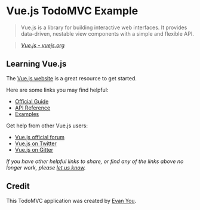 # Vue.js TodoMVC Example

> Vue.js is a library for building interactive web interfaces. 
It provides data-driven, nestable view components with a simple and flexible API.

> _[Vue.js - vuejs.org](https://vuejs.org)_

## Learning Vue.js
The [Vue.js website](https://vuejs.org/) is a great resource to get started.

Here are some links you may find helpful:

* [Official Guide](https://vuejs.org/guide/)
* [API Reference](https://vuejs.org/api/)
* [Examples](https://vuejs.org/examples/)

Get help from other Vue.js users:

* [Vue.js official forum](http://forum.vuejs.org)
* [Vue.js on Twitter](https://twitter.com/vuejs)
* [Vue.js on Gitter](https://gitter.im/vuejs/vue)

_If you have other helpful links to share, or find any of the links above no longer work, please [let us know](https://github.com/tastejs/todomvc/issues)._

## Credit

This TodoMVC application was created by [Evan You](http://evanyou.me).